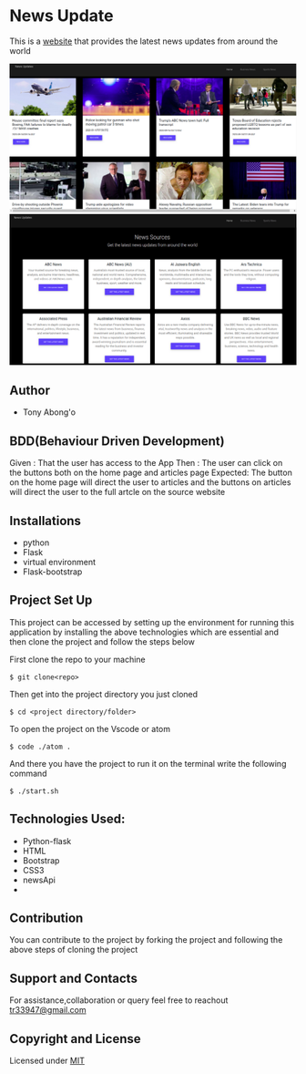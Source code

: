 # News Update
This is a [website]() that provides the latest news updates from around the world 

![News article](articles.png)
![source](news-sources.png)

## Author 
* Tony Abong'o
  
## BDD(Behaviour Driven Development)
Given : That the user has access to the App
Then : The user can click on the buttons both on the home page and articles page
Expected: The button on the home page will direct the user to  articles and the buttons on  articles will direct the user  to the  full artcle on the source  website


## Installations
* python
* Flask
* virtual environment
* Flask-bootstrap
## Project Set Up
This project can be accessed by  setting up the environment  for running this application by installing the above technologies which are essential and then clone the project  and follow the steps below

First clone the repo  to your machine
```
$ git clone<repo>
```
Then get into  the project directory  you just cloned 
```
$ cd <project directory/folder>
```
To open the project on the Vscode or atom 
```
$ code ./atom .
```

And there you have the project to run it on the terminal write the following command

```
$ ./start.sh
```
## Technologies Used:
* Python-flask
* HTML
* Bootstrap
* CSS3
* newsApi
* 


## Contribution
You can contribute to the project by forking the project  and following the above steps of cloning the project



## Support and Contacts
For assistance,collaboration or query feel free to reachout tr33947@gmail.com

## Copyright and License
Licensed under [MIT](license)